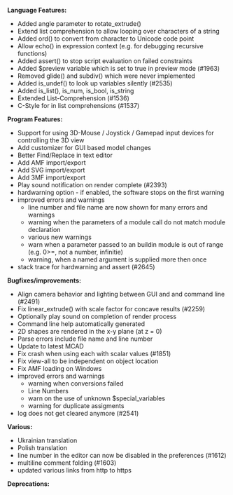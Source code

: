**Language Features:**
* Added angle parameter to rotate_extrude()
* Extend list comprehension to allow looping over characters of a string
* Added ord() to convert from character to Unicode code point
* Allow echo() in expression context (e.g. for debugging recursive functions)
* Added assert() to stop script evaluation on failed constraints
* Added $preview variable which is set to true in preview mode (#1963)
* Removed glide() and subdiv() which were never implemented
* Added is_undef() to look up variables silently (#2535)
* Added is_list(), is_num, is_bool, is_string
* Extended List-Comprehension (#1536)
* C-Style for in list comprehensions (#1537)

**Program Features:**
* Support for using 3D-Mouse / Joystick / Gamepad input devices for controlling the 3D view
* Add customizer for GUI based model changes
* Better Find/Replace in text editor
* Add AMF import/export
* Add SVG import/export
* Add 3MF import/export
* Play sound notification on render complete (#2393)
* hardwarning option - if enabled, the software stops on the first warning
* improved errors and warnings
   * line number and file name are now shown for many errors and warnings
   * warning when the parameters of a module call do not match module declaration
   * various new warnings
   * warn when a parameter passed to an buildin module is out of range
     (e.g. 0>=, not a number, infinitie)
   * warning, when a named argument is supplied more then once
* stack trace for hardwarning and assert (#2645)

**Bugfixes/improvements:**
* Align camera behavior and lighting between GUI and and command line (#2491)
* Fix linear_extrude() with scale factor for concave results (#2259)
* Optionally play sound on completion of render process
* Command line help automatically generated
* 2D shapes are rendered in the x-y plane (at z = 0)
* Parse errors include file name and line number
* Update to latest MCAD
* Fix crash when using each with scalar values (#1851)
* Fix view-all to be independent on object location
* Fix AMF loading on Windows
* improved errors and warnings
   * warning when conversions failed
   * Line Numbers
   * warn on the use of unknown $special_variables
   * warning for duplicate assigments
* log does not get cleared anymore (#2541)

**Various:**
* Ukrainian translation
* Polish translation
* line number in the editor can now be disabled in the preferences (#1612)
* multiline comment folding (#1603)
* updated various links from http to https

**Deprecations:**
